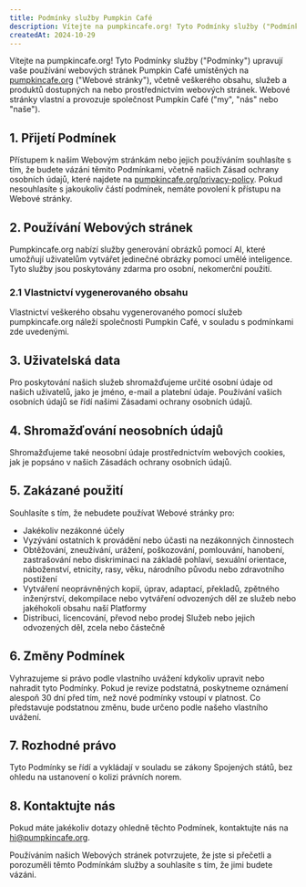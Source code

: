 ```yaml
---
title: Podmínky služby Pumpkin Café
description: Vítejte na pumpkincafe.org! Tyto Podmínky služby ("Podmínky") upravují vaše používání webových stránek Pumpkin Café umístěných na pumpkincafe.org, včetně veškerého obsahu, služeb a produktů dostupných na nebo prostřednictvím webových stránek. Webové stránky vlastní a provozuje společnost Pumpkin Café ("my", "nás" nebo "naše").
createdAt: 2024-10-29
---
```


Vítejte na pumpkincafe.org! Tyto Podmínky služby ("Podmínky") upravují vaše používání webových stránek Pumpkin Café umístěných na [pumpkincafe.org](https://pumpkincafe.org/) ("Webové stránky"), včetně veškerého obsahu, služeb a produktů dostupných na nebo prostřednictvím webových stránek. Webové stránky vlastní a provozuje společnost Pumpkin Café ("my", "nás" nebo "naše").

## 1. Přijetí Podmínek

Přístupem k našim Webovým stránkám nebo jejich používáním souhlasíte s tím, že budete vázáni těmito Podmínkami, včetně našich Zásad ochrany osobních údajů, které najdete na [pumpkincafe.org/privacy-policy](https://pumpkincafe.org/privacy-policy). Pokud nesouhlasíte s jakoukoliv částí podmínek, nemáte povolení k přístupu na Webové stránky.

## 2. Používání Webových stránek

Pumpkincafe.org nabízí služby generování obrázků pomocí AI, které umožňují uživatelům vytvářet jedinečné obrázky pomocí umělé inteligence. Tyto služby jsou poskytovány zdarma pro osobní, nekomerční použití.

### 2.1 Vlastnictví vygenerovaného obsahu

Vlastnictví veškerého obsahu vygenerovaného pomocí služeb pumpkincafe.org náleží společnosti Pumpkin Café, v souladu s podmínkami zde uvedenými.

## 3. Uživatelská data

Pro poskytování našich služeb shromažďujeme určité osobní údaje od našich uživatelů, jako je jméno, e-mail a platební údaje. Používání vašich osobních údajů se řídí našimi Zásadami ochrany osobních údajů.

## 4. Shromažďování neosobních údajů

Shromažďujeme také neosobní údaje prostřednictvím webových cookies, jak je popsáno v našich Zásadách ochrany osobních údajů.

## 5. Zakázané použití

Souhlasíte s tím, že nebudete používat Webové stránky pro:

- Jakékoliv nezákonné účely
- Vyzývání ostatních k provádění nebo účasti na nezákonných činnostech
- Obtěžování, zneužívání, urážení, poškozování, pomlouvání, hanobení, zastrašování nebo diskriminaci na základě pohlaví, sexuální orientace, náboženství, etnicity, rasy, věku, národního původu nebo zdravotního postižení
- Vytváření neoprávněných kopií, úprav, adaptací, překladů, zpětného inženýrství, dekompilace nebo vytváření odvozených děl ze služeb nebo jakéhokoli obsahu naší Platformy
- Distribuci, licencování, převod nebo prodej Služeb nebo jejich odvozených děl, zcela nebo částečně

## 6. Změny Podmínek

Vyhrazujeme si právo podle vlastního uvážení kdykoliv upravit nebo nahradit tyto Podmínky. Pokud je revize podstatná, poskytneme oznámení alespoň 30 dní před tím, než nové podmínky vstoupí v platnost. Co představuje podstatnou změnu, bude určeno podle našeho vlastního uvážení.

## 7. Rozhodné právo

Tyto Podmínky se řídí a vykládají v souladu se zákony Spojených států, bez ohledu na ustanovení o kolizi právních norem.

## 8. Kontaktujte nás

Pokud máte jakékoliv dotazy ohledně těchto Podmínek, kontaktujte nás na [hi@pumpkincafe.org](mailto:hi@pumpkincafe.org).

Používáním našich Webových stránek potvrzujete, že jste si přečetli a porozuměli těmto Podmínkám služby a souhlasíte s tím, že jimi budete vázáni. 